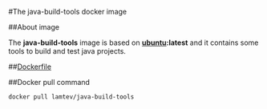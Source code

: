 #The java-build-tools docker image

##About image

The __java-build-tools__ image is based on [__ubuntu__](https://hub.docker.com/_/ubuntu/)__:latest__ and it contains some tools to build and test java projects.

##[Dockerfile](https://github.com/lamtev/build-tools-dockers/blob/master/java-build-tools/Dockerfile)

##Docker pull command

`docker pull lamtev/java-build-tools`
